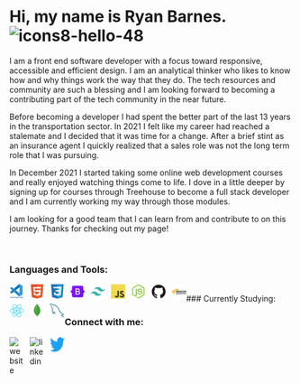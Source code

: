 # Hi, my name is Ryan Barnes. ![icons8-hello-48](https://user-images.githubusercontent.com/98102311/159750403-e1dcb4ae-81b9-44cf-a3e3-ed2734cc162a.png)


I am a front end software developer with a focus toward responsive, accessible and efficient design. I am an analytical thinker who likes to know how and why things work the way that they do. The tech resources and community are such a blessing and I am looking forward to becoming a contributing part of the tech community in the near future.

Before becoming a developer I had spent the better part of the last 13 years in the transportation sector. In 2021 I felt like my career had reached a stalemate and I decided that it was time for a change. After a brief stint as an insurance agent I quickly realized that a sales role was not the long term role that I was pursuing.

In December 2021 I started taking some online web development courses and really enjoyed watching things come to life. I dove in a little deeper by signing up for courses through Treehouse to become a full stack developer and I am currently working my way through those modules.

I am looking for a good team that I can learn from and contribute to on this journey. Thanks for checking out my page!

<br />

### Languages and Tools:

<img align="left" alt="Visual Studio Code" width="26px" src="https://github.com/devicons/devicon/blob/v2.15.1/icons/vscode/vscode-original-wordmark.svg" style="padding-right:10px;" />
<img align="left" alt="HTML5" width="26px" src="https://github.com/devicons/devicon/blob/v2.15.1/icons/html5/html5-original.svg" style="padding-right:10px;" />
<img align="left" alt="CSS3" width="26px" src="https://github.com/devicons/devicon/blob/v2.15.1/icons/css3/css3-original.svg" style="padding-right:10px;" />
<img align="left" alt="bootstrap" width="26px" src="https://github.com/devicons/devicon/blob/v2.15.1/icons/bootstrap/bootstrap-original.svg" style="padding-right:10px;" />
<img align="left" alt="tailwind" width="26px" src="https://github.com/devicons/devicon/blob/v2.15.1/icons/tailwindcss/tailwindcss-plain.svg" style="padding-right:10px;" />
<img align="left" alt="JavaScript" width="26px" src="https://github.com/devicons/devicon/blob/v2.15.1/icons/javascript/javascript-original.svg" style="padding-right:10px;" />
<img align="left" alt="Node.js" width="26px" src="https://github.com/devicons/devicon/blob/v2.15.1/icons/nodejs/nodejs-original.svg" style="padding-right:10px;" />
<img align="left" alt="GitHub" width="26px" src="https://github.com/devicons/devicon/blob/v2.15.1/icons/github/github-original.svg" style="padding-right:10px;" />
<img align="left" alt="AWS" width="26px" src="https://github.com/devicons/devicon/blob/v2.15.1/icons/amazonwebservices/amazonwebservices-original-wordmark.svg" />

<br />
### Currently Studying:

<img align="left" alt="React" width="26px" src="https://github.com/devicons/devicon/blob/v2.15.1/icons/react/react-original.svg" style="padding-right:10px;" />
<img align="left" alt="MongoDB" width="26px" src="https://github.com/devicons/devicon/blob/v2.15.1/icons/mongodb/mongodb-original.svg" style="padding-right:10px;" />
<img align="left" alt="MySQL" width="26px" src="https://github.com/devicons/devicon/blob/v2.15.1/icons/mysql/mysql-original.svg" />

<br />

### Connect with me:
<a href="https://rbarnesokc.github.io/" class="website">
<img align="left" alt="website" width="26px" src="https://img.icons8.com/external-rabit-jes-outline-color-rabit-jes/62/000000/external-world-navigation-and-maps-rabit-jes-outline-color-rabit-jes.png" style="padding-right:10px;" /></a>

<a href="https://www.linkedin.com/in/ryan-barnes-okc/" class="linkedin">
<img align="left" alt="linkedin" width="26px" src="https://img.icons8.com/external-justicon-lineal-color-justicon/64/000000/external-linkedin-social-media-justicon-lineal-color-justicon.png" style="padding-right:10px;" /></a>

<a href="https://twitter.com/ryanbarnes_okc" class="twitter">
<img align="left" alt="twitter" width="26px" src="https://github.com/devicons/devicon/blob/v2.15.1/icons/twitter/twitter-original.svg" /></a>


